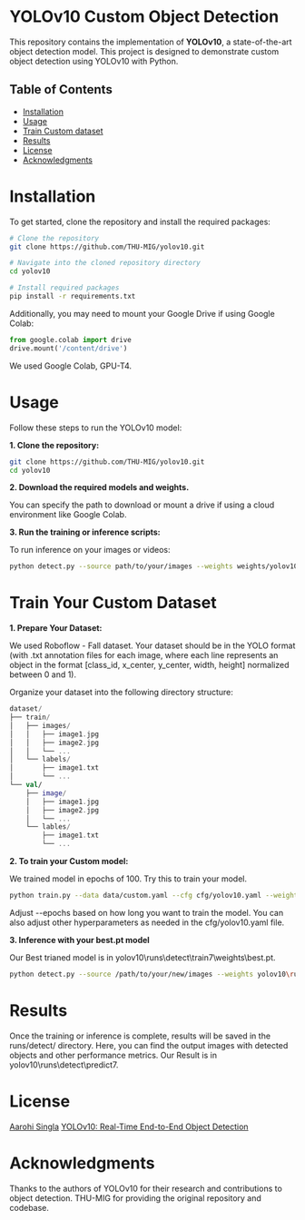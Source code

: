 # YOLOv10 Custom Object Detection

This repository contains the implementation of **YOLOv10**, a state-of-the-art object detection model. This project is designed to demonstrate custom object detection using YOLOv10 with Python.

## Table of Contents

- [Installation](#installation)
- [Usage](#usage)
- [Train Custom dataset](#trainyourcustomdataset)
- [Results](#results)
- [License](#license)
- [Acknowledgments](#acknowledgments)

# Installation

To get started, clone the repository and install the required packages:

```bash
# Clone the repository
git clone https://github.com/THU-MIG/yolov10.git

# Navigate into the cloned repository directory
cd yolov10

# Install required packages
pip install -r requirements.txt
```

Additionally, you may need to mount your Google Drive if using Google Colab:

```python
from google.colab import drive
drive.mount('/content/drive')
```
We used Google Colab, GPU-T4. 

# Usage

Follow these steps to run the YOLOv10 model:

**1. Clone the repository:**

```bash
git clone https://github.com/THU-MIG/yolov10.git
cd yolov10
```

**2. Download the required models and weights.** 

You can specify the path to download or mount a drive if using a cloud environment like Google Colab.

**3. Run the training or inference scripts:**

To run inference on your images or videos:

```bash
python detect.py --source path/to/your/images --weights weights/yolov10.pt
```

# Train Your Custom Dataset

**1. Prepare Your Dataset:**

We used Roboflow - Fall dataset.
Your dataset should be in the YOLO format (with .txt annotation files for each image, where each line represents an object in the format [class_id, x_center, y_center, width, height] normalized between 0 and 1).

Organize your dataset into the following directory structure:

```kotlin
dataset/
├── train/
│   ├── images/
│   │   ├── image1.jpg
│   │   ├── image2.jpg
│   │   └── ...
│   └── labels/
│       ├── image1.txt
│       └── ...
└── val/
    ├── image/
    │   ├── image1.jpg
    │   ├── image2.jpg
    │   └── ...
    └── lables/
        ├── image1.txt
        └── ...
```

**2. To train your Custom model:**

We trained model in epochs of 100. 
Try this to train your model. 
```bash
python train.py --data data/custom.yaml --cfg cfg/yolov10.yaml --weights weights/yolov10.pt --epochs 50
```
Adjust --epochs based on how long you want to train the model.
You can also adjust other hyperparameters as needed in the cfg/yolov10.yaml file.

**3. Inference with your best.pt model**

Our Best trianed model is in yolov10\runs\detect\train7\weights\best.pt. 

```bash
python detect.py --source /path/to/your/new/images --weights yolov10\runs\detect\train7\weights\best.pt --conf 0.25
```

# Results

Once the training or inference is complete, results will be saved in the runs/detect/ directory. 
Here, you can find the output images with detected objects and other performance metrics.
Our Result is in yolov10\runs\detect\predict7. 

# License

[Aarohi Singla](https://github.com/AarohiSingla/YOLOv10-Custom-Object-Detection.git)
[YOLOv10: Real-Time End-to-End Object Detection](https://arxiv.org/pdf/2405.14458)

# Acknowledgments

Thanks to the authors of YOLOv10 for their research and contributions to object detection.
THU-MIG for providing the original repository and codebase.
